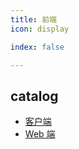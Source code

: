 ```yaml
---
title: 前端
icon: display

index: false

---
```


<!-- more -->

## catalog

- [客户端](client/README.md)
- [Web 端](web/README.md)